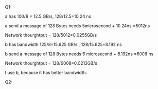 



Q1:

a has  100/8 = 12.5 GB/s,  128/12.5=10.24 ns 

a send a message of 128 Bytes  needs 5microsecond + 10.24ns  =5012ns

Network thourghtput = 128/5012=0.0255GB/s 

b has bandwidth 125/8=15.625 GB/s , 128/15.625=8.192 ns

b send a message of 128 Bytes  needs  6 microsecond + 8.192ns  =6008 ns

Network thourghtput = 128/6008=0.0213GB/s

I use b, because it has better bandwidth.

Q2: 





